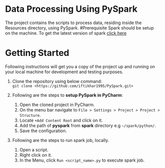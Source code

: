 # Data Processing Using PySpark
The project contains the scripts to process data, residing inside the Resources directory, using PySpark.
#Prerequisite
Spark should be setup on the machine. To get the latest version of spark 
[click here](https://spark.apache.org/downloads.html "spark.apache.org")
# Getting Started
Following instructions will get you a copy of the project up and running on your local machine for development and testing 
purposes.

1. Clone the repository using below command:\
   ```git clone <https://github.com/iftikhar1995/PySpark.git>```

2. Following are the steps to **setup PySpark in PyCharm**:
   1. Open the cloned project in PyCharm.
   2. On the menu bar navigate to `File > Settings > Project > Project > Structure`.
   3. Locate `+Add Content Root` and click on it.
   4. Add the path of **pyspark**  from **spark** directory e.g `~/spark/python/`.
   5. Save the configuration.
 
 3. Following are the steps to run spark job, locally.
    1. Open a script.
    2. Right click on it.
    3. In the Menu, click `Run <script_name>.py` to execute spark job. 